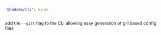 ```yaml
---
'@codama/cli': minor
---
```


add the `--gill` flag to the CLI allowing easy generation of gill based config files
